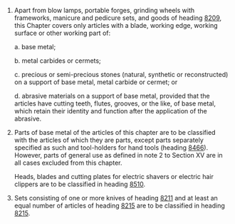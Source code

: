 1. Apart from blow lamps, portable forges, grinding wheels with frameworks, manicure and pedicure sets, and goods of heading [8209](/headings/8209), this Chapter covers only articles with a blade, working edge, working surface or other working part of:

    a. base metal;
    
    b. metal carbides or cermets;
    
    c. precious or semi-precious stones (natural, synthetic or reconstructed) on a support of base metal, metal carbide or cermet; or
    
    d. abrasive materials on a support of base metal, provided that the articles have cutting teeth, flutes, grooves, or the like, of base metal, which retain their identity and function after the application of the abrasive.

2. Parts of base metal of the articles of this chapter are to be classified with the articles of which they are parts, except parts separately specified as such and tool-holders for hand tools (heading [8466](/headings/8466)). However, parts of general use as defined in note 2 to Section XV are in all cases excluded from this chapter.

    Heads, blades and cutting plates for electric shavers or electric hair clippers are to be classified in heading [8510](/headings/8510).

3. Sets consisting of one or more knives of heading [8211](/headings/8211) and at least an equal number of articles of heading [8215](/headings/8215) are to be classified in heading [8215](/headings/8215).
